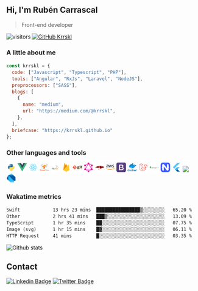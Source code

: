 ## Hi, I'm Rubén Carrascal

> <p>Front-end developer</p>

![visitors](https://visitor-badge.laobi.icu/badge?page_id=krrskl)
[![GitHub Krrskl](https://img.shields.io/github/followers/krrskl?label=follow&style=social)](https://github.com/krrskl)

### A little about me

```javascript
const krrskl = {
  code: ["Javascript", "Typescript", "PHP"],
  tools: ["Angular", "RxJs", "Laravel", "NodeJS"],
  preprocessors: ["SASS"],
  blogs: [
    {
      name: "medium",
      url: "https://medium.com/@krrskl",
    },
  ],
  briefcase: "https://krrskl.github.io"
};
```

### Other languages and tools
<code style="background: #ffffff; padding-top: 20px;"><img height="25" src="https://raw.githubusercontent.com/github/explore/80688e429a7d4ef2fca1e82350fe8e3517d3494d/topics/python/python.png"></code>
<code style="background: #ffffff; padding-top: 20px;"><img height="25" src="https://raw.githubusercontent.com/github/explore/80688e429a7d4ef2fca1e82350fe8e3517d3494d/topics/vue/vue.png"></code>
<code style="background: #ffffff; padding-top: 20px;"><img height="25" src="https://raw.githubusercontent.com/github/explore/80688e429a7d4ef2fca1e82350fe8e3517d3494d/topics/react/react.png"></code>
<code style="background: #ffffff; padding-top: 20px;"><img height="25" src="https://raw.githubusercontent.com/github/explore/80688e429a7d4ef2fca1e82350fe8e3517d3494d/topics/tensorflow/tensorflow.png"></code>
<code style="background: #ffffff; padding-top: 20px;"><img height="25" src="https://raw.githubusercontent.com/github/explore/80688e429a7d4ef2fca1e82350fe8e3517d3494d/topics/mysql/mysql.png"></code>
<code style="background: #ffffff; padding-top: 20px;"><img height="25" src="https://raw.githubusercontent.com/github/explore/80688e429a7d4ef2fca1e82350fe8e3517d3494d/topics/firebase/firebase.png"></code>
<code style="background: #ffffff; padding-top: 20px;"><img height="25" src="https://raw.githubusercontent.com/github/explore/80688e429a7d4ef2fca1e82350fe8e3517d3494d/topics/git/git.png"></code>
<code style="background: #ffffff; padding-top: 20px;"><img height="25" src="https://raw.githubusercontent.com/github/explore/80688e429a7d4ef2fca1e82350fe8e3517d3494d/topics/graphql/graphql.png"></code>
<code style="background: #ffffff; padding-top: 20px;"><img height="25" src="https://raw.githubusercontent.com/github/explore/80688e429a7d4ef2fca1e82350fe8e3517d3494d/topics/mongoose/mongoose.png"></code>
<code style="background: #ffffff; padding-top: 20px;"><img height="25" src="https://raw.githubusercontent.com/github/explore/80688e429a7d4ef2fca1e82350fe8e3517d3494d/topics/aws/aws.png"></code>
<code style="background: #ffffff; padding-top: 20px;"><img height="25" src="https://raw.githubusercontent.com/github/explore/80688e429a7d4ef2fca1e82350fe8e3517d3494d/topics/bootstrap/bootstrap.png"></code>
<code style="background: #ffffff; padding-top: 20px;"><img height="25" src="https://raw.githubusercontent.com/github/explore/80688e429a7d4ef2fca1e82350fe8e3517d3494d/topics/docker/docker.png"></code>
<code style="background: #ffffff; padding-top: 20px;"><img height="25" src="https://raw.githubusercontent.com/github/explore/56a826d05cf762b2b50ecbe7d492a839b04f3fbf/topics/laravel/laravel.png"></code>
<code style="background: #ffffff; padding-top: 20px;"><img height="25" src="https://raw.githubusercontent.com/github/explore/80688e429a7d4ef2fca1e82350fe8e3517d3494d/topics/mongodb/mongodb.png"></code>
<code style="background: #ffffff; padding-top: 20px;"><img height="25" src="https://raw.githubusercontent.com/github/explore/80688e429a7d4ef2fca1e82350fe8e3517d3494d/topics/nativescript/nativescript.png"></code>
<code style="background: #ffffff; padding-top: 20px;"><img height="25" src="https://raw.githubusercontent.com/github/explore/80688e429a7d4ef2fca1e82350fe8e3517d3494d/topics/flutter/flutter.png"></code>
<code style="background: #ffffff; padding-top: 20px;"><img height="25" src="https://avatars0.githubusercontent.com/u/3171503?s=200&v=4"></code>
<code style="background: #ffffff; padding-top: 20px;"><img height="25" src="https://raw.githubusercontent.com/github/explore/80688e429a7d4ef2fca1e82350fe8e3517d3494d/topics/dart/dart.png"></code>

### Wakatime metrics
<!--START_SECTION:waka-->

```txt
Swift            13 hrs 23 mins  ████████████████▒░░░░░░░░   65.20 %
Other            2 hrs 41 mins   ███▒░░░░░░░░░░░░░░░░░░░░░   13.09 %
TypeScript       1 hr 35 mins    ██░░░░░░░░░░░░░░░░░░░░░░░   07.75 %
Image (svg)      1 hr 15 mins    █▓░░░░░░░░░░░░░░░░░░░░░░░   06.11 %
HTTP Request     41 mins         █░░░░░░░░░░░░░░░░░░░░░░░░   03.35 %
```

<!--END_SECTION:waka-->

![Github stats](https://github-readme-stats.vercel.app/api?username=krrskl&show_icons=true&theme=dracula)

## Contact

[![Linkedin Badge](https://img.shields.io/badge/-Rubén%20Carrascal-blue?style=flat-square&logo=Linkedin&logoColor=white&link=https://www.linkedin.com/in/krrskl)](https://www.linkedin.com/in/krrskl)
[![Twitter Badge](https://img.shields.io/badge/-@krrskl_dev-1ca0f1?style=flat-square&labelColor=1ca0f1&logo=twitter&logoColor=white&link=https://twitter.com/krrskl_dev)](https://twitter.com/krrskl_dev)
